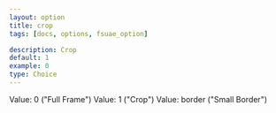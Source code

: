 ```yaml
---
layout: option
title: crop
tags: [docs, options, fsuae_option]

description: Crop
default: 1
example: 0
type: Choice
---
```


Value: 0 ("Full Frame")
Value: 1 ("Crop")
Value: border ("Small Border")
